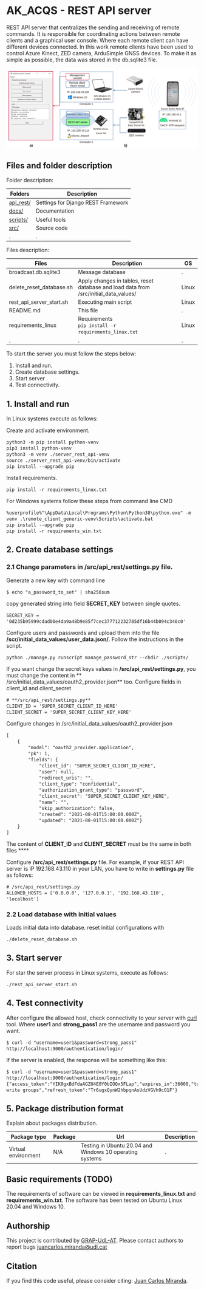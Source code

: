 # AK_ACQS - REST API server

REST API server that centralizes the sending and receiving of remote commands. It is responsible for coordinating
actions between remote clients and a graphical user console. Where each remote client can have different devices
connected. In this work remote clients have been used to control Azure Kinect, ZED camera, ArduSimple GNSS devices. To
make it as simple as possible, the data was stored in the db.sqlite3 file.

![REST_API_SERVER_PRESENTATION](https://github.com/GRAP-UdL-AT/ak_acquisition_system/blob/main/server_rest_api/docs/img/rest_api_server_presentation.png?raw=true)

## Files and folder description

Folder description:

| Folders                    | Description            |
|---------------------------|-------------------------|
| [api_rest/](https://github.com/GRAP-UdL-AT/ak_acquisition_system/tree/main/server_rest_api/api_rest) | Settings for Django REST Framework |
| [docs/](https://github.com/GRAP-UdL-AT/ak_acquisition_system/tree/main/server_rest_api/docs) | Documentation |
| [scripts/](https://github.com/GRAP-UdL-AT/ak_acquisition_system/tree/main/server_rest_api/scripts/) | Useful tools |
| [src/](https://github.com/GRAP-UdL-AT/ak_acquisition_system/tree/main/server_rest_api/src/) | Source code |
| . | . |

Files description:

| Files                    | Description              | OS |
|---------------------------|-------------------------|---|
| broadcast.db.sqlite3 | Message database | . |
| delete_reset_database.sh | Apply changes in tables, reset database and load data from /src/initial_data_values/ | Linux |
| rest_api_server_start.sh | Executing main script | Linux |
| README.md | This file | . |
| requirements_linux | Requirements <br>```pip install -r requirements_linux.txt``` | Linux |
| . | . | . |

To start the server you must follow the steps below:

1. Install and run.
2. Create database settings.
3. Start server
4. Test connectivity.

## 1. Install and run

In Linux systems execute as follows:

Create and activate environment.
```
python3 -m pip install python-venv
pip3 install python-venv
python3 -m venv ./server_rest_api-venv
source ./server_rest_api-venv/bin/activate
pip install --upgrade pip
```
Install requirements.
```
pip install -r requirements_linux.txt
```

For Windows systems follow these steps from command line CMD
```
%userprofile%"\AppData\Local\Programs\Python\Python38\python.exe" -m venv .\remote_client_generic-venv\Scripts\activate.bat
pip install --upgrade pip
pip install -r requirements_win.txt
```

## 2. Create database settings

### 2.1 Change parameters in **/src/api_rest/settings.py** file.

Generate a new key with command line

```
$ echo "a_password_to_set" | sha256sum
```

copy generated string into field **SECRET_KEY** between single quotes.

```
SECRET_KEY = '0d235b95999cdad00e4da9a48b9e85f7cec377712232785df16b44b094c340c0'
```

Configure users and passwords and upload them into the file **/scr/initial_data_values/user_data.json/**. Follow the
instructions in the script.

```
python ./manage.py runscript manage_password_str --chdir ./scripts/
```

If you want change the secret keys values in **/src/api_rest/settings.py**, you must change the content in **
/src/initial_data_values/oauth2_provider.json** too. Configure fields in client_id and client_secret

```
# **/src/api_rest/settings.py**
CLIENT_ID = 'SUPER_SECRET_CLIENT_ID_HERE'
CLIENT_SECRET = 'SUPER_SECRET_CLIENT_KEY_HERE'
```

Configure changes in /src/initial_data_values/oauth2_provider.json

```
[
    {
        "model": "oauth2_provider.application",
        "pk": 1,
        "fields": {
            "client_id": "SUPER_SECRET_CLIENT_ID_HERE",
            "user": null,
            "redirect_uris": "",
            "client_type": "confidential",
            "authorization_grant_type": "password",
            "client_secret": "SUPER_SECRET_CLIENT_KEY_HERE",
            "name": "",
            "skip_authorization": false,
            "created": "2021-08-01T15:00:00.000Z",
            "updated": "2021-08-01T15:00:00.000Z"}
    }
]
```

The content of **CLIENT_ID** and **CLIENT_SECRET** must be the same in both files ****

Configure **/src/api_rest/settings.py** file. For example, if your REST API server is IP 192.168.43.110 in your LAN, you
have to write in **settings.py** file as follows:

```
# /src/api_rest/settings.py 
ALLOWED_HOSTS = ['0.0.0.0', '127.0.0.1', '192.168.43.110', 'localhost']
```

### 2.2 Load database with initial values

Loads initial data into database. reset initial configurations with

```
./delete_reset_database.sh
```

## 3. Start server

For star the server process in Linux systems, execute as follows:

```
./rest_api_server_start.sh
```

## 4. Test connectivity

After configure the allowed host, check connectivity to your server with [curl](https://curl.se/) tool. Where **user1**
and **strong_pass1** are the username and password you want.

```
$ curl -d "username=user1&password=strong_pass1" http://localhost:9000/authentication/login/
```

If the server is enabled, the response will be something like this:

```
$ curl -d "username=user1&password=strong_pass1" http://localhost:9000/authentication/login/
{"access_token":"YIK0gxBdFdaAGZU4E0Y0bIOQx5FLap","expires_in":36000,"token_type":"Bearer","scope":"read write groups","refresh_token":"Tr6ugxQynW2hbpqnAsUdzVGVh9cO1F"}
```

## 5. Package distribution format

Explain about packages distribution.

| Package type | Package |  Url |  Description | 
|--------------|---------|------|------|
| Virtual environment          | N/A    | Testing in Ubuntu 20.04 and Windows 10 operating systems | . |

## Basic requirements (TODO)

The requirements of software can be viewed in **requirements_linux.txt** and **requirements_win.txt**. The software has
been tested on Ubuntu Linux 20.04 and Windows 10.

## Authorship

This project is contributed by [GRAP-UdL-AT](http://www.grap.udl.cat/en/index.html). Please contact authors to report
bugs juancarlos.miranda@udl.cat

## Citation

If you find this code useful, please consider citing:
[Juan Carlos Miranda](https://github.com/juancarlosmiranda).
